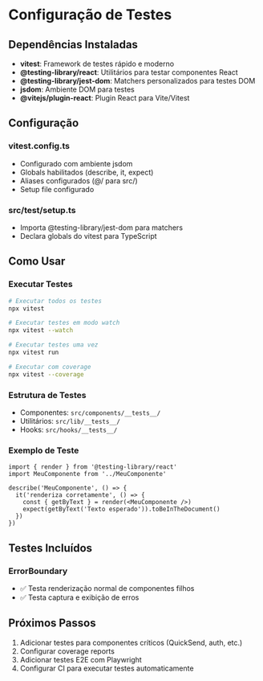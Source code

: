 # Configuração de Testes

## Dependências Instaladas

- **vitest**: Framework de testes rápido e moderno
- **@testing-library/react**: Utilitários para testar componentes React
- **@testing-library/jest-dom**: Matchers personalizados para testes DOM
- **jsdom**: Ambiente DOM para testes
- **@vitejs/plugin-react**: Plugin React para Vite/Vitest

## Configuração

### vitest.config.ts
- Configurado com ambiente jsdom
- Globals habilitados (describe, it, expect)
- Aliases configurados (@/ para src/)
- Setup file configurado

### src/test/setup.ts
- Importa @testing-library/jest-dom para matchers
- Declara globals do vitest para TypeScript

## Como Usar

### Executar Testes
```bash
# Executar todos os testes
npx vitest

# Executar testes em modo watch
npx vitest --watch

# Executar testes uma vez
npx vitest run

# Executar com coverage
npx vitest --coverage
```

### Estrutura de Testes
- Componentes: `src/components/__tests__/`
- Utilitários: `src/lib/__tests__/`
- Hooks: `src/hooks/__tests__/`

### Exemplo de Teste
```tsx
import { render } from '@testing-library/react'
import MeuComponente from '../MeuComponente'

describe('MeuComponente', () => {
  it('renderiza corretamente', () => {
    const { getByText } = render(<MeuComponente />)
    expect(getByText('Texto esperado')).toBeInTheDocument()
  })
})
```

## Testes Incluídos

### ErrorBoundary
- ✅ Testa renderização normal de componentes filhos
- ✅ Testa captura e exibição de erros

## Próximos Passos

1. Adicionar testes para componentes críticos (QuickSend, auth, etc.)
2. Configurar coverage reports
3. Adicionar testes E2E com Playwright
4. Configurar CI para executar testes automaticamente